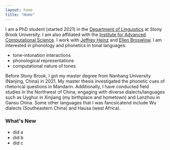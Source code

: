 ```yaml
---
layout: home
title: "Home"
---
```

I am a PhD student (started 2021) in the [Department of Linguistics](https://www.linguistics.stonybrook.edu/) at Stony Brook University. I am also affiliated with the [Institute for Advanced Computational Science](https://iacs.stonybrook.edu/index.php). I work with [Jeffrey Heinz](http://jeffreyheinz.net/) and [Ellen Broswlow](https://linguistics.stonybrook.edu/faculty/ellen.broselow/). I am interested in phonology and phonetics in tonal languages:
- tone-intonation interactions
- phonological representations
- computational nature of tones

Before Stony Brook, I got my master degree from Nanhang University (Nanjing, China) in 2021. My master thesis investigated the phonetic cues of rhetorical questions in Mandarin. Additionally, I have conducted field studies in the Northwest of China, engaging with diverse dialects/languages such as Uyghur in Xinjiang (my birthplace and hometown) and Lanzhou in Gansu China. Some other languages that I was fancsicatend include Wu dialects (Southeastern China) and Hausa (west Africa).

### What's New
- did a
- did b
- did c
